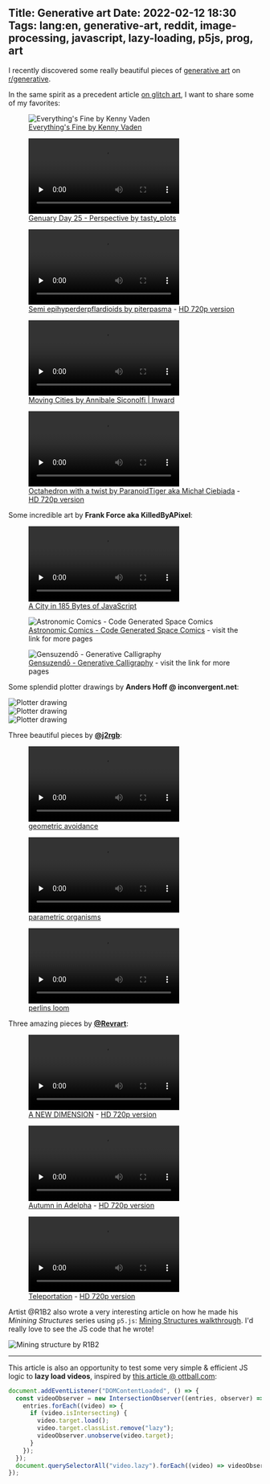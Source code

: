 Title: Generative art
Date: 2022-02-12 18:30
Tags: lang:en, generative-art, reddit, image-processing, javascript, lazy-loading, p5js, prog, art
---

I recently discovered some really beautiful pieces of [generative art](https://en.wikipedia.org/wiki/Generative_art)
on [r/generative](https://www.reddit.com/r/generative/top/?t=month).

In the same spirit as a precedent article [on glitch art](glitch-art-and-image-processing-with-python.html),
I want to share some of my favorites:

<figure class="lazyload" data-noscript="">
  <noscript><img alt="Everything's Fine by Kenny Vaden" src="images/2022/02/everythings_fine_by_kenny_vaden.webp"></noscript>
  <figcaption>
    <a href="https://www.reddit.com/r/generative/comments/s2u8tm/everythings_fine_r_code/">Everything's Fine by Kenny Vaden</a>
  </figcaption>
</figure>

<figure>
  <video controls preload="none" class="lazy">
    <source src="images/2022/02/genuary_day_25_perspective.mp4" type="video/mp4">
  </video>
  <figcaption>
    <a href="https://www.reddit.com/r/generative/comments/sciwtz/genuary_day_25_perspective/">Genuary Day 25 - Perspective by tasty_plots</a>
  </figcaption>
</figure>

<figure>
  <video controls preload="none" class="lazy">
    <source src="images/2022/02/semi_epihyperderpflardioids_by_piterpasma_360.mp4" type="video/mp4">
  </video>
  <figcaption>
    <a href="https://www.reddit.com/r/generative/comments/hinz2p/semi_epihyperderpflardioids/">Semi epihyperderpflardioids by piterpasma</a>
    - <a href="images/2022/02/semi_epihyperderpflardioids_by_piterpasma_720.mp4" target="_blank">HD 720p version</a>
  </figcaption>
</figure>

<figure>
  <video controls preload="none" class="lazy">
    <source src="images/2022/02/moving_cities_by_annibale_siconolfi_inward_720.mp4" type="video/mp4">
  </video>
  <figcaption>
    <a href="https://www.reddit.com/r/ImaginaryTechnology/comments/slu6dm/moving_cities_by_annibale_siconolfi_inward/">Moving Cities by Annibale Siconolfi | Inward</a>
  </figcaption>
</figure>

<figure>
  <video controls preload="none" class="lazy">
    <source src="images/2022/02/octahedron_with_a_twist_by_ParanoidTiger_480.mp4" type="video/mp4">
  </video>
  <figcaption>
    <a href="https://www.reddit.com/r/woahdude/comments/qvw3xl/teleportation/">Octahedron with a twist by ParanoidTiger aka Michał Ciebiada</a>
    - <a href="images/2022/02/octahedron_with_a_twist_by_ParanoidTiger_720.mp4" target="_blank">HD 720p version</a>
  </figcaption>
</figure>

Some incredible art by **Frank Force aka KilledByAPixel**:

<figure>
  <video controls preload="none" class="lazy">
    <source src="images/2022/02/a_city_in_185_bytes_of_javascript.mp4" type="video/mp4">
  </video>
  <figcaption>
    <a href="https://www.reddit.com/r/tinycode/comments/o0xbuu/a_city_in_185_bytes_of_javascript/">A City in 185 Bytes of JavaScript</a>
  </figcaption>
</figure>

<figure class="lazyload" data-noscript="">
  <noscript><img alt="Astronomic Comics - Code Generated Space Comics" src="images/2022/02/astronomic_comics_code_generated_space_comics.webp"></noscript>
  <figcaption>
    <a href="https://www.reddit.com/r/generative/comments/skiqjn/astronomic_comics_code_generated_space_comics/">Astronomic Comics - Code Generated Space Comics</a>
    - visit the link for more pages
  </figcaption>
</figure>

<figure class="lazyload" data-noscript="">
  <noscript><img alt="Gensuzendō - Generative Calligraphy" src="images/2022/02/gensuzendō_generative_calligraphy.webp"></noscript>
  <figcaption>
    <a href="https://www.reddit.com/r/generative/comments/s1oecz/gensuzend%C5%8D_generative_calligraphy/">Gensuzendō - Generative Calligraphy</a>
    - visit the link for more pages
  </figcaption>
</figure>

Some splendid plotter drawings by **Anders Hoff @ inconvergent.net**:

<div class="lazyload" data-noscript=""><noscript><img alt="Plotter drawing" src="images/2022/02/inconvergent-21-71dddd53.jpg"></noscript></div>

<div class="lazyload" data-noscript=""><noscript><img alt="Plotter drawing" src="images/2022/02/inconvergent-ab17902d.jpg"></noscript></div>

<div class="lazyload" data-noscript=""><noscript><img alt="Plotter drawing" src="images/2022/02/inconvergent-20171231-111025.png"></noscript></div>

Three beautiful pieces by **[@j2rgb](https://twitter.com/j2rgb)**:

<figure>
  <video controls preload="none" class="lazy">
    <source src="images/2022/02/geometric_avoidance_by_j2rgb.mp4" type="video/mp4">
  </video>
  <figcaption>
    <a href="https://www.reddit.com/r/generative/comments/pwi1ch/geometric_avoidance/">geometric avoidance</a>
  </figcaption>
</figure>

<figure>
  <video controls preload="none" class="lazy">
    <source src="images/2022/02/parametric_organisms_by_j2rgb.mp4" type="video/mp4">
  </video>
  <figcaption>
    <a href="https://www.reddit.com/r/generative/comments/pkzlw5/parametric_organisms/">parametric organisms</a>
  </figcaption>
</figure>

<figure>
  <video controls preload="none" class="lazy">
    <source src="images/2022/02/perlins_loom_by_j2rgb.mp4" type="video/mp4">
  </video>
  <figcaption>
    <a href="https://www.reddit.com/r/generative/comments/q7zlg4/perlins_loom/">perlins loom</a>
  </figcaption>
</figure>

Three amazing pieces by **[@Revrart](https://twitter.com/revrart)**:

<figure>
  <video controls preload="none" class="lazy">
    <source src="images/2022/02/a_new_dimension_by_revrart_240.mp4" type="video/mp4">
  </video>
  <figcaption>
    <a href="https://www.reddit.com/r/generative/comments/q12mb7/a_new_dimension/">A NEW DIMENSION</a>
    - <a href="images/2022/02/a_new_dimension_by_revrart_720.mp4" target="_blank">HD 720p version</a>
  </figcaption>
</figure>

<figure>
  <video controls preload="none" class="lazy">
    <source src="images/2022/02/autumn_in_adelpha_by_revrart_240.mp4" type="video/mp4">
  </video>
  <figcaption>
    <a href="https://www.reddit.com/r/generative/comments/pz5h46/autumn_in_adelpha_by_revrart_me/">Autumn in Adelpha</a>
    - <a href="images/2022/02/autumn_in_adelpha_by_revrart_720.mp4" target="_blank">HD 720p version</a>
  </figcaption>
</figure>

<figure>
  <video controls preload="none" class="lazy">
    <source src="images/2022/02/teleportation_by_revrart_240.mp4" type="video/mp4">
  </video>
  <figcaption>
    <a href="https://www.reddit.com/r/woahdude/comments/qvw3xl/teleportation/">Teleportation</a>
    - <a href="images/2022/02/teleportation_by_revrart_720.mp4" target="_blank">HD 720p version</a>
  </figcaption>
</figure>

Artist @R1B2 also wrote a very interesting article on how he made his _Minining Structures_ series using `p5.js`:
[Mining Structures walkthrough](http://www.r1b2.com/2022/01/28/mining-structures-walkthrough/).
I'd really love to see the JS code that he wrote!

![Mining structure by R1B2](images/2022/02/mining-structure-by-r1b2.jpg)

---

This article is also an opportunity to test some very simple & efficient JS logic to **lazy load videos**,
inspired by [this article @ ottball.com](https://ottball.com/lazy-loading-video/):
```javascript
document.addEventListener("DOMContentLoaded", () => {
  const videoObserver = new IntersectionObserver((entries, observer) => {
    entries.forEach((video) => {
      if (video.isIntersecting) {
        video.target.load();
        video.target.classList.remove("lazy");
        videoObserver.unobserve(video.target);
      }
    });
  });
  document.querySelectorAll("video.lazy").forEach((video) => videoObserver.observe(video));
});
```

<style>
article img { max-height: 80vh; }
article video { display: block; margin: 0 auto; max-height: 80vh; }
.lazyloading { opacity: 0; }
.lazyloaded { opacity: 1; transition: opacity 300ms; }
</style>
<script>
function setTitles() {
  document.querySelectorAll('article img').forEach(img => img.title = img.alt)
  setTimeout(setTitles, 2000);
}
setTitles();
// Progressive <video> loading:
document.addEventListener("DOMContentLoaded", () => {
  const videoObserver = new IntersectionObserver((entries, observer) => {
    entries.forEach((video) => {
      if (video.isIntersecting) {
        video.target.load();
        video.target.classList.remove("lazy");
        videoObserver.unobserve(video.target);
      }
    });
  });
  document.querySelectorAll("video.lazy").forEach((video) => videoObserver.observe(video));
});
</script>
